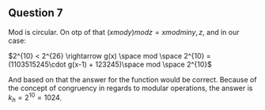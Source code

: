 ## Question 7
Mod is circular. On otp of that $(x mod y) mod z = x mod min{y,z}$, and in our case:

$2^{10} < 2^{26} \rightarrow g(x) \space mod \space 2^{10} = (1103515245\cdot g(x-1) + 123245)\space  mod \space 2^{10}$

And based on that the answer for the function would be correct. Because of the concept of congruency in regards to modular operations, the answer is $k_h=2^{10}=1024$.